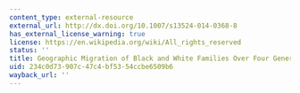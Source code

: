```yaml
---
content_type: external-resource
external_url: http://dx.doi.org/10.1007/s13524-014-0368-8
has_external_license_warning: true
license: https://en.wikipedia.org/wiki/All_rights_reserved
status: ''
title: Geographic Migration of Black and White Families Over Four Generations
uid: 234c0d73-907c-47c4-bf53-54ccbe6509b6
wayback_url: ''
---
```

